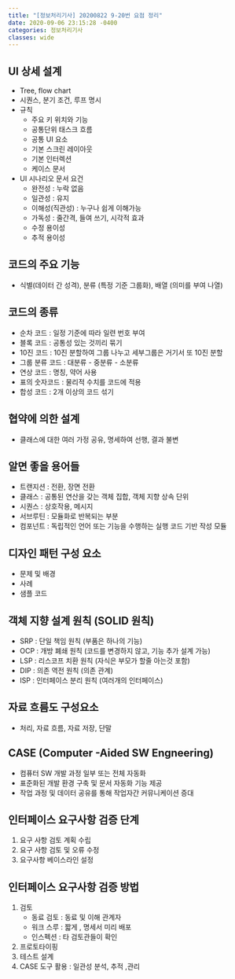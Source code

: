 ```yaml
---
title: "[정보처리기사] 20200822 9-20번 요점 정리"
date: 2020-09-06 23:15:28 -0400
categories: 정보처리기사
classes: wide
---
```


## UI 상세 설계
- Tree, flow chart
- 시퀀스, 분기 조건, 루프 명시
- 규칙
    - 주요 키 위치와 기능
    - 공통단위 태스크 흐름
    - 공통 UI 요소
    - 기본 스크린 레이아웃
    - 기본 인터렉션
    - 케이스 문서
- UI 시나리오 문서 요건
    - 완전성 : 누락 없음
    - 일관성 : 유지
    - 이해성(직관성) : 누구나 쉽게 이해가능
    - 가독성 : 줄간격, 들여 쓰기, 시각적 효과
    - 수정 용이성
    - 추적 용이성

## 코드의 주요 기능

- 식별(데이터 간 성격), 분류 (특정 기준 그룹화), 배열 (의미를 부여 나열)

## 코드의 종류

- 순차 코드 : 일정 기준에 따라 일련 번호 부여
- 블록 코드 : 공통성 있는 것끼리 묶기
- 10진 코드 : 10진 분할하여 그룹 나누고 세부그룹은 거기서 또 10진 분할
- 그룹 분류 코드 : 대분류 - 중분류 - 소분류
- 연상 코드 : 명칭, 약어 사용
- 표의 숫자코드 : 물리적 수치를 코드에 적용
- 합성 코드 : 2개 이상의 코드 섞기

## 협약에 의한 설계 

- 클래스에 대한 여러 가정 공유, 명세하여 선행, 결과 불변

## 알면 좋을 용어들

- 트랜지션 : 전환, 장면 전환
- 클래스 : 공통된 연산을 갖는 객체 집합, 객체 지향 상속 단위
- 시퀀스 : 상호작용, 메시지
- 서브루틴 : 모듈화로 반복되는 부분
- 컴포넌트 : 독립적인 언어 또는 기능을 수행하는 실행 코드 기반 작성 모듈

## 디자인 패턴 구성 요소

- 문제 및 배경
- 사례
- 샘플 코드

## 객체 지향 설계 원칙 (SOLID 원칙)

- SRP : 단일 책임 원칙 (부품은 하나의 기능)
- OCP : 개방 폐쇄 원칙 (코드를 변경하지 않고, 기능 추가 설계 가능)
- LSP : 리스코프 치환 원칙 (자식은 부모가 할줄 아는것 포함)
- DIP : 의존 역전 원칙 (의존 관계)
- ISP : 인터페이스 분리 원칙 (여러개의 인터페이스)

## 자료 흐름도 구성요소

- 처리, 자료 흐름, 자료 저장, 단말

## CASE (Computer -Aided SW Engneering)

- 컴퓨터 SW 개발 과정 일부 또는 전체 자동화
- 표준화된 개발 환경 구축 및 문서 자동화 기능 제공
- 작업 과정 및 데이터 공유를 통해 작업자간 커뮤니케이션 증대

## 인터페이스 요구사항 검증 단계

1. 요구 사항 검토 계획 수립
2. 요구 사항 검토 및 오류 수정
3. 요구사항 베이스라인 설정

## 인터페이스 요구사항 검증 방법

1. 검토
    - 동료 검토 : 동료 및 이해 관계자
    - 워크 스루 : 짧게 , 명세서 미리 배포
    - 인스펙션 : 타 검토관들이 확인
2. 프로토타이핑
3. 테스트 설계
4. CASE 도구 활용 : 일관성 분석, 추적 ,관리


